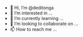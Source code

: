- 👋 Hi, I’m @deditonga
- 👀 I’m interested in ...
- 🌱 I’m currently learning ...
- 💞️ I’m looking to collaborate on ...
- 📫 How to reach me ...

<!---
deditonga/deditonga is a ✨ special ✨ repository because its `README.md` (this file) appears on your GitHub profile.
You can click the Preview link to take a look at your changes.
--->
